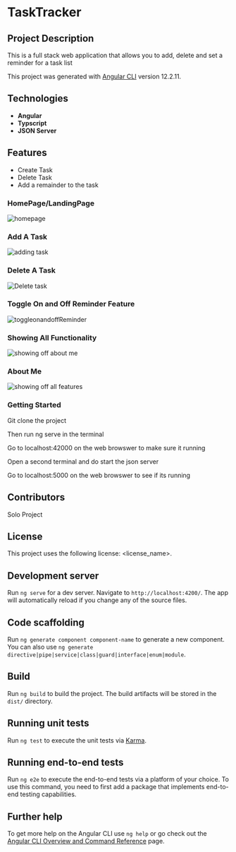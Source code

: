 # TaskTracker
## Project Description
This is a full stack web application that allows you to add, delete and set a reminder for a task list

This project was generated with [Angular CLI](https://github.com/angular/angular-cli) version 12.2.11.

## Technologies

- **Angular**
- **Typscript**
- **JSON Server**

## Features
- Create Task
- Delete Task
- Add a remainder to the task

### HomePage/LandingPage

![homepage](https://user-images.githubusercontent.com/47526741/143624182-726077da-90cd-4715-8155-98ea11f23dbe.gif)

### Add A Task

![adding task](https://user-images.githubusercontent.com/47526741/143624184-688ac944-0b8e-4bc5-9596-2cee5052c853.gif)

### Delete A Task

![Delete task](https://user-images.githubusercontent.com/47526741/143624037-0dbe5251-4361-4f5f-9360-c901022e5a08.gif)

### Toggle On and Off Reminder Feature

![toggleonandoffReminder](https://user-images.githubusercontent.com/47526741/143624164-ab38b2f4-9279-4aff-8a3f-3176e48c3bc7.gif)

### Showing All Functionality

![showing off about me](https://user-images.githubusercontent.com/47526741/143623991-ad866535-73e7-451d-8b5c-75ff2ceda4d3.gif)


### About Me

![showing off all features](https://user-images.githubusercontent.com/47526741/143624047-10fed16c-5a24-4584-9d46-76b0d9793265.gif)




### Getting Started

Git clone the project

Then run ng serve in the terminal

Go to localhost:42000 on the web browswer to make sure it running

Open a second terminal and do start the json server

Go to localhost:5000 on the web browswer to see if its running

## Contributors
Solo Project


## License
This project uses the following license: <license_name>.

## Development server

Run `ng serve` for a dev server. Navigate to `http://localhost:4200/`. The app will automatically reload if you change any of the source files.

## Code scaffolding

Run `ng generate component component-name` to generate a new component. You can also use `ng generate directive|pipe|service|class|guard|interface|enum|module`.

## Build

Run `ng build` to build the project. The build artifacts will be stored in the `dist/` directory.

## Running unit tests

Run `ng test` to execute the unit tests via [Karma](https://karma-runner.github.io).

## Running end-to-end tests

Run `ng e2e` to execute the end-to-end tests via a platform of your choice. To use this command, you need to first add a package that implements end-to-end testing capabilities.

## Further help

To get more help on the Angular CLI use `ng help` or go check out the [Angular CLI Overview and Command Reference](https://angular.io/cli) page.


















